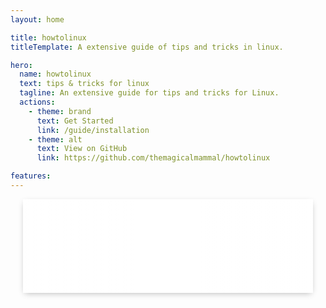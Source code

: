 ```yaml
---
layout: home

title: howtolinux
titleTemplate: A extensive guide of tips and tricks in linux.

hero:
  name: howtolinux
  text: tips & tricks for linux
  tagline: An extensive guide for tips and tricks for Linux.
  actions:
    - theme: brand
      text: Get Started
      link: /guide/installation
    - theme: alt
      text: View on GitHub
      link: https://github.com/themagicalmammal/howtolinux

features:
---
```


<section class="slide-option">
	<div id="infinite" class="highway-slider">
		<div class="container highway-barrier">
			<ul class="highway-lane">
				<li class="highway-car"><span class="fab fa-angular"></span></li>
				<li class="highway-car"><span class="fab fa-js"></span></li>
				<li class="highway-car"><span class="fab fa-node"></span></li>
				<li class="highway-car"><span class="fab fa-html5"></span></li>
				<li class="highway-car"><span class="fab fa-less"></span></li>
				<li class="highway-car"><span class="fab fa-gulp"></span></li>
				<li class="highway-car"><span class="fab fa-stack-overflow"></span></li>
				<li class="highway-car"><span class="fab fa-codepen"></span></li>
				<li class="highway-car"><span class="fab fa-aws"></span></li>
				<li class="highway-car"><span class="fab fa-gitlab"></span></li>
				<li class="highway-car"><span class="fab fa-chrome"></span></li>
				<li class="highway-car"><span class="fab fa-google"></span></li>
				<li class="highway-car"><span class="fab fa-angular"></span></li>
				<li class="highway-car"><span class="fab fa-js"></span></li>
				<li class="highway-car"><span class="fab fa-node"></span></li>
				<li class="highway-car"><span class="fab fa-html5"></span></li>
				<li class="highway-car"><span class="fab fa-less"></span></li>
				<li class="highway-car"><span class="fab fa-gulp"></span></li>
				<li class="highway-car"><span class="fab fa-stack-overflow"></span></li>
				<li class="highway-car"><span class="fab fa-codepen"></span></li>
				<li class="highway-car"><span class="fab fa-aws"></span></li>
				<li class="highway-car"><span class="fab fa-gitlab"></span></li>
				<li class="highway-car"><span class="fab fa-chrome"></span></li>
				<li class="highway-car"><span class="fab fa-google"></span></li>
			</ul>
		</div>
	</div>
</section>

<style setup>
  section {
    display: flex;
    flex-flow: column;
    align-items: center;
  }
  section div.container {
    transition: all 0.3s ease;
  }
  section div.container h1 {
    margin: 15px 0 0 0;
  }
  section div.container h3 {
    margin: 0 0 25px 0;
  }
  @media (max-width: 992px) {
    section {
      padding: 0 20px 0 20px;
    }
  }
  section.slide-option {
    margin: 0 0 50px 0;
  }
  section.slide-option .no-marg {
    margin: 0 0 0 0;
  }
  div.highway-slider {
    display: flex;
    justify-content: center;
    width: 100%;
    height: 150px;
  }
  div.highway-slider div.highway-barrier {
    overflow: hidden;
    position: relative;
  }
  div.highway-slider ul.highway-lane {
    display: flex;
    height: 100%;
  }
  div.highway-slider ul.highway-lane li.highway-car {
    flex: 1;
    display: flex;
    justify-content: center;
    align-items: center;
    background: #fff;
    color: #343434;
  }
  @-webkit-keyframes translatestf {
    0% {
      transform: translateX(100%);
    }
    100% {
      transform: translateX(-500%);
    }
  }
  @keyframes translatestf {
    0% {
      transform: translateX(100%);
    }
    100% {
      transform: translateX(-500%);
    }
  }
  #stffull div.highway-barrier ul.highway-lane {
    width: 500%;
  }
  #stffull div.highway-barrier ul.highway-lane li.highway-car {
    -webkit-animation: translatestf 30s linear infinite;
            animation: translatestf 30s linear infinite;
  }
  #stffull div.highway-barrier ul.highway-lane li.highway-car h4 {
    font-size: 28px;
  }
  @-webkit-keyframes translateinfinite {
    100% {
      transform: translateX(calc(-180px * 12));
    }
  }
  @keyframes translateinfinite {
    100% {
      transform: translateX(calc(-180px * 12));
    }
  }
  #infinite div.highway-barrier {
    background: #fff;
    box-shadow: 0 3px 10px -3px rgba(0, 0, 0, 0.3);
  }
  #infinite div.highway-barrier::before,
  #infinite div.highway-barrier::after {
    content: " ";
    position: absolute;
    z-index: 9;
    width: 180px;
    height: 100%;
  }
  #infinite div.highway-barrier::before {
    top: 0;
    left: 0;
    background: linear-gradient(to right, #ffffff 0%, rgba(255, 255, 255, 0) 100%);
  }
  #infinite div.highway-barrier::after {
    top: 0;
    right: 0;
    background: linear-gradient(to left, #ffffff 0%, rgba(255, 255, 255, 0) 100%);
  }
  #infinite div.highway-barrier ul.highway-lane {
    width: calc(180px * 24);
  }
  #infinite div.highway-barrier ul.highway-lane li.highway-car {
    width: 180px;
    -webkit-animation: translateinfinite 25s linear infinite;
            animation: translateinfinite 25s linear infinite;
  }
  #infinite div.highway-barrier ul.highway-lane li.highway-car span.fab {
    font-size: 65px;
  }
  #red {
    background: #cb5454;
  }
  #orange {
    background: #cb8054;
  }
  #yellow {
    background: #cbba54;
  }
  #green {
    background: #69b46e;
  }
  #blue {
    background: #6091b0;
  }
</style>

<link rel="stylesheet" href="https://cdnjs.cloudflare.com/ajax/libs/font-awesome/6.3.0/css/all.min.css">